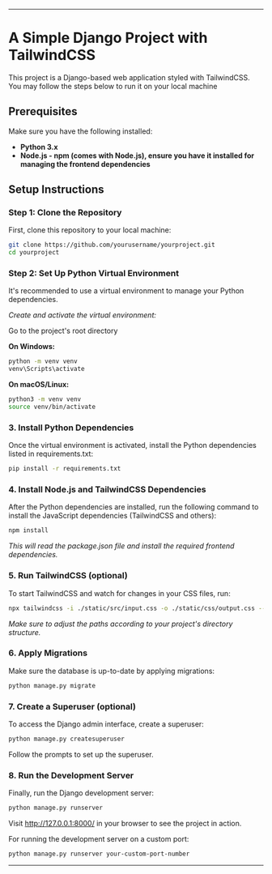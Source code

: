 

---

# **A Simple Django Project with TailwindCSS**

This project is a Django-based web application styled with TailwindCSS. You may follow the steps below to run it on your local machine

## **Prerequisites**

Make sure you have the following installed:

- **Python 3.x**
- **Node.js - npm (comes with Node.js), ensure you have it installed for managing the frontend dependencies**

## **Setup Instructions**

### **Step 1: Clone the Repository**
First, clone this repository to your local machine:

```bash
git clone https://github.com/yourusername/yourproject.git
cd yourproject
```

### **Step 2: Set Up Python Virtual Environment**

It's recommended to use a virtual environment to manage your Python dependencies.

*Create and activate the virtual environment:*

Go to the project's root directory

**On Windows:**

```bash
python -m venv venv
venv\Scripts\activate
```
**On macOS/Linux:**

```bash
python3 -m venv venv
source venv/bin/activate
```

### **3. Install Python Dependencies**

Once the virtual environment is activated, install the Python dependencies listed in requirements.txt:

```bash
pip install -r requirements.txt
```

### **4. Install Node.js and TailwindCSS Dependencies**

After the Python dependencies are installed, run the following command to install the JavaScript dependencies (TailwindCSS and others):

```bash
npm install
```

*This will read the package.json file and install the required frontend dependencies.*

### **5. Run TailwindCSS (optional)**

To start TailwindCSS and watch for changes in your CSS files, run:

```bash
npx tailwindcss -i ./static/src/input.css -o ./static/css/output.css --watch
```

*Make sure to adjust the paths according to your project's directory structure.*

### **6. Apply Migrations**

Make sure the database is up-to-date by applying migrations:

```bash
python manage.py migrate
```

### **7. Create a Superuser (optional)**

To access the Django admin interface, create a superuser:

```bash
python manage.py createsuperuser
```
Follow the prompts to set up the superuser.

### **8. Run the Development Server**

Finally, run the Django development server:

```bash
python manage.py runserver
```

Visit http://127.0.0.1:8000/ in your browser to see the project in action.

For running the development server on a custom port:

```bash
python manage.py runserver your-custom-port-number
```

---
